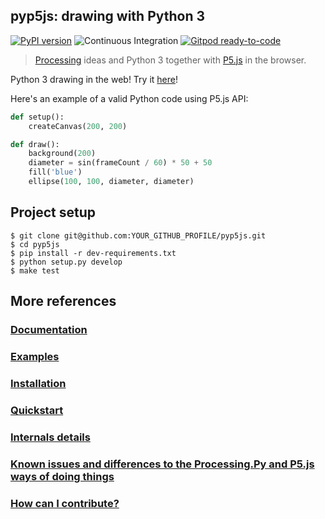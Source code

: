 ## pyp5js: drawing with Python 3

[![PyPI version](https://badge.fury.io/py/pyp5js.svg)](https://badge.fury.io/py/pyp5js)
![Continuous Integration](https://github.com/berinhard/pyp5js/workflows/Continuous%20Integration/badge.svg?branch=develop&event=push)
[![Gitpod ready-to-code](https://img.shields.io/badge/Gitpod-ready--to--code-blue?logo=gitpod)](https://gitpod.io/#https://github.com/berinhard/pyp5js/tree/main)

> [Processing](https://processing.org) ideas and Python 3 together with [P5.js](https://p5js.org) in the browser.

Python 3 drawing in the web! Try it [here](https://berinhard.github.io/pyp5js/pyodide/)!

Here's an example of a valid Python code using P5.js API:

```python
def setup():
    createCanvas(200, 200)

def draw():
    background(200)
    diameter = sin(frameCount / 60) * 50 + 50
    fill('blue')
    ellipse(100, 100, diameter, diameter)
```

## Project setup

```
$ git clone git@github.com:YOUR_GITHUB_PROFILE/pyp5js.git
$ cd pyp5js
$ pip install -r dev-requirements.txt
$ python setup.py develop
$ make test
```

## More references

### [Documentation](https://berinhard.github.io/pyp5js)

### [Examples](https://berinhard.github.io/pyp5js/examples/)

### [Installation](https://berinhard.github.io/pyp5js#installation)

### [Quickstart](https://berinhard.github.io/pyp5js#quickstart)

### [Internals details](https://berinhard.github.io/pyp5js#internals-details)

### [Known issues and differences to the Processing.Py and P5.js ways of doing things](https://berinhard.github.io/pyp5js#known-issues-and-differences-to-the-processingpy-and-p5js-ways-of-doing-things)

### [How can I contribute?](CONTRIBUTING.md)

